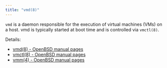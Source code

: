 ```yaml
---
title: "vmd(8)"
---
```


`vmd` is a daemon responsible for the execution of virtual machines
(VMs) on a host. vmd is typically started at boot time and is
controlled via `vmctl(8)`.


Details:

* [vmd(8) - OpenBSD manual pages](http://man.openbsd.org/vmd.8)
* [vmctl(8) - OpenBSD manual pages](http://man.openbsd.org/vmctl.8)
* [vmm(4) - OpenBSD manual pages](http://man.openbsd.org/vmm.4)
